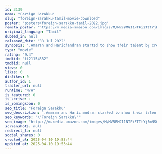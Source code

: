```yaml
---
id: 3139
name: "Foreign Sarakku"
slug: "foreign-sarakku-tamil-movie-download"
poster: "posters/foreign-sarakku-tamil-2022.jpg"
remote_poster: "https://m.media-amazon.com/images/M/MV5BMGI1NTFiZTItYjBmNS00NDg1LTllNjItYzkxNGQ5MjM4N2IzXkEyXkFqcGdeQXVyMTA4MzQ4NzMw._V1_SX300.jpg"
original_language: "Tamil"
dubbed_in: null
released_date: "08 Jul 2022"
synopsis: ".Amaran and Harichandran started to show their talent by creating a network called Educated Intellectual Crime Network."
type: "movie"
rating: "9.4"
imdbid: "tt21154882"
tmdbid: null
views: 0
likes: 0
dislikes: 0
author_id: 1
trailer_url: null
runtime: "N/A"
is_featured: 0
is_active: 1
is_comingsoon: 0
seo_title: "Foreign Sarakku"
seo_description: ".Amaran and Harichandran started to show their talent by creating a network called Educated Intellectual Crime Network."
seo_keywords: "\"Foreign Sarakku\""
seo_image: "https://m.media-amazon.com/images/M/MV5BMGI1NTFiZTItYjBmNS00NDg1LTllNjItYzkxNGQ5MjM4N2IzXkEyXkFqcGdeQXVyMTA4MzQ4NzMw._V1_SX300.jpg"
screenshots: null
redirect_to: null
social_shares: 0
created_at: 2025-04-10 19:53:44
updated_at: 2025-04-10 19:53:44
---
```


